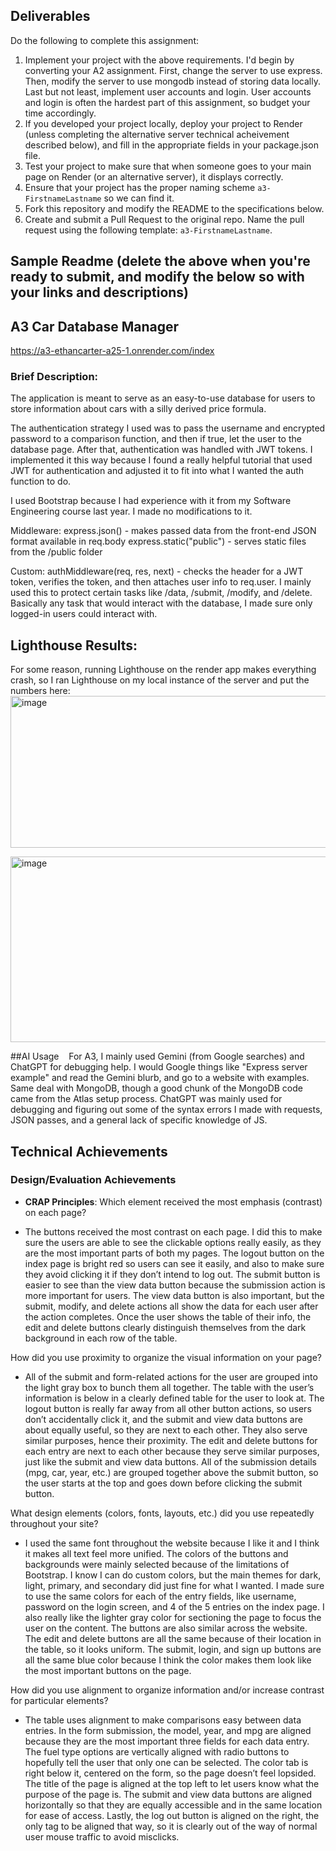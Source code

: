 Deliverables
---

Do the following to complete this assignment:

1. Implement your project with the above requirements. I'd begin by converting your A2 assignment. First, change the server to use express. Then, modify the server to use mongodb instead of storing data locally. Last but not least, implement user accounts and login. User accounts and login is often the hardest part of this assignment, so budget your time accordingly.
2. If you developed your project locally, deploy your project to Render (unless completing the alternative server technical acheivement described below), and fill in the appropriate fields in your package.json file.
3. Test your project to make sure that when someone goes to your main page on Render (or an alternative server), it displays correctly.
4. Ensure that your project has the proper naming scheme `a3-FirstnameLastname` so we can find it.
5. Fork this repository and modify the README to the specifications below.
6. Create and submit a Pull Request to the original repo. Name the pull request using the following template: `a3-FirstnameLastname`.


Sample Readme (delete the above when you're ready to submit, and modify the below so with your links and descriptions)
---

## A3 Car Database Manager

https://a3-ethancarter-a25-1.onrender.com/index

### Brief Description:

The application is meant to serve as an easy-to-use database for users to store information about cars with a silly derived price formula.

The authentication strategy I used was to pass the username and encrypted password to a comparison function, and then if true, let the user to the database page. After that, authentication was handled with JWT tokens.
I implemented it this way because I found a really helpful tutorial that used JWT for authentication and adjusted it to fit into what I wanted the auth function to do.

I used Bootstrap because I had experience with it from my Software Engineering course last year. I made no modifications to it.

Middleware:
express.json() - makes passed data from the front-end JSON format available in req.body
express.static("public") - serves static files from the /public folder

Custom:
authMiddleware(req, res, next) - checks the header for a JWT token, verifies the token, and then attaches user info to req.user. I mainly used this to protect certain tasks like /data, /submit, /modify, and /delete.
Basically any task that would interact with the database, I made sure only logged-in users could interact with.

## Lighthouse Results:
For some reason, running Lighthouse on the render app makes everything crash, so I ran Lighthouse on my local instance of the server and put the numbers here:
<img width="1739" height="243" alt="image" src="https://github.com/user-attachments/assets/3e979263-edbf-41d1-9800-5e382971b2cb" />

<img width="1343" height="297" alt="image" src="https://github.com/user-attachments/assets/47efb57c-c7b0-4684-b37f-165f1100fb31" />


##AI Usage
   For A3, I mainly used Gemini (from Google searches) and ChatGPT for debugging help. I would Google things like "Express server example" and read the Gemini blurb, and go to a website with examples.
   Same deal with MongoDB, though a good chunk of the MongoDB code came from the Atlas setup process. ChatGPT was mainly used for debugging and figuring out some of the syntax errors I made with requests,
   JSON passes, and a general lack of specific knowledge of JS.

## Technical Achievements

### Design/Evaluation Achievements
- **CRAP Principles**:
Which element received the most emphasis (contrast) on each page?

- The buttons received the most contrast on each page. I did this to make sure the users are able to see the clickable options really easily, as they are the most important parts of both my pages. The logout button on the index page is bright red so users can see it easily, and also to make sure they avoid clicking it if they don’t intend to log out. The submit button is easier to see than the view data button because the submission action is more important for users. The view data button is also important, but the submit, modify, and delete actions all show the data for each user after the action completes. Once the user shows the table of their info, the edit and delete buttons clearly distinguish themselves from the dark background in each row of the table.

How did you use proximity to organize the visual information on your page?

- All of the submit and form-related actions for the user are grouped into the light gray box to bunch them all together. The table with the user’s information is below in a clearly defined table for the user to look at. The logout button is really far away from all other button actions, so users don’t accidentally click it, and the submit and view data buttons are about equally useful, so they are next to each other. They also serve similar purposes, hence their proximity. The edit and delete buttons for each entry are next to each other because they serve similar purposes, just like the submit and view data buttons. All of the submission details (mpg, car, year, etc.) are grouped together above the submit button, so the user starts at the top and goes down before clicking the submit button.

What design elements (colors, fonts, layouts, etc.) did you use repeatedly throughout your site?

- I used the same font throughout the website because I like it and I think it makes all text feel more unified. The colors of the buttons and backgrounds were mainly selected because of the limitations of Bootstrap. I know I can do custom colors, but the main themes for dark, light, primary, and secondary did just fine for what I wanted. I made sure to use the same colors for each of the entry fields, like username, password on the login screen, and 4 of the 5 entries on the index page. I also really like the lighter gray color for sectioning the page to focus the user on the content. The buttons are also similar across the website. The edit and delete buttons are all the same because of their location in the table, so it looks uniform. The submit, login, and sign up buttons are all the same blue color because I think the color makes them look like the most important buttons on the page.

How did you use alignment to organize information and/or increase contrast for particular elements?

- The table uses alignment to make comparisons easy between data entries. In the form submission, the model, year, and mpg are aligned because they are the most important three fields for each data entry. The fuel type options are vertically aligned with radio buttons to hopefully tell the user that only one can be selected. The color tab is right below it, centered on the form, so the page doesn’t feel lopsided. The title of the page is aligned at the top left to let users know what the purpose of the page is. The submit and view data buttons are aligned horizontally so that they are equally accessible and in the same location for ease of access. Lastly, the log out button is aligned on the right, the only tag to be aligned that way, so it is clearly out of the way of normal user mouse traffic to avoid misclicks.
